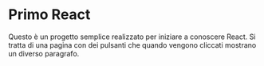 # Primo React

Questo è un progetto semplice realizzato per iniziare a conoscere React. Si tratta di una pagina con dei pulsanti che quando vengono cliccati mostrano un diverso paragrafo.
